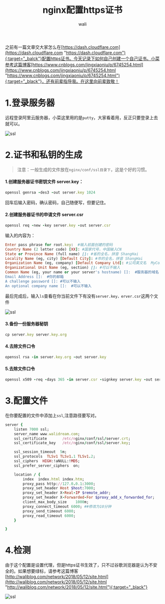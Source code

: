 ﻿---
layout: post
title: nginx配置https证书   #标题
tagline: 配置自有https证书
category: nginx      #分类
author: wali    #作者
tag: nginx     #标签
ghurl:        #github url
ghurl_zip:    #github zip下载

post_nav: ["1.登录服务器","2.证书和私钥的生成","3.配置文件","4.检测"]
---

之前有一篇文章交大家怎么在[https://dash.cloudflare.com](https://dash.cloudflare.com "https://dash.cloudflare.com"){:target="_balck"}配置https证书。今天记录下如何自己创建一个自己证书。小菜参考这篇博客[https://www.cnblogs.com/jingxiaoniu/p/6745254.html](https://www.cnblogs.com/jingxiaoniu/p/6745254.html "https://www.cnblogs.com/jingxiaoniu/p/6745254.html"){:target="_black"}，还有前辈指导我。在这里向前辈致敬！

# 1.登录服务器

远程登录阿里云服务器，小菜这里用的是`putty`，大家看着用，反正只要登录上去就可以。 

![ssl](http://pif1uj55s.bkt.clouddn.com/nginx/nginx_1.jpg)


# 2.证书和私钥的生成

> 注意：一般生成的文件放在`nginx/conf/ssl目录下`，这是个好的习惯。

#### 1.创建服务器证书密钥文件 server.key：
```ruby
openssl genrsa -des3 -out server.key 1024
```
回车后输入密码，确认密码，自己随便写，但要记住。

#### 2.创建服务器证书的申请文件 server.csr
```ruby
openssl req -new -key server.key -out server.csr
```
输入的内容为：
```ruby
Enter pass phrase for root.key:  #输入前面创建的密码 
Country Name (2 letter code) [XX]: #国家代号，中国输入CN 
State or Province Name (full name) []: #省的全名，拼音 ShangHai
Locality Name (eg, city) [Default City]: #市的全名，拼音 ShangHai
Organization Name (eg, company) [Default Company Ltd]: #公司英文名  MyCompany Corp
Organizational Unit Name (eg, section) []: #可以不输入 
Common Name (eg, your name or your server's hostname) []:  #服务器的域名 如：example.com ，www.example.com 要不要加www看你访问的时候需不需要加
Email Address []:  #你的邮箱
A challenge password []: #可以不输入 
An optional company name []:  #可以不输入 
```
最后完成后，输入`ls`查看在你当前文件下有没有`server.key，erver.csr`这两个文件

![ssl](http://pif1uj55s.bkt.clouddn.com/nginx/nginx_https_1.jpg)

#### 3.备份一份服务器秘钥

```ruby
cp server.key server.key.org
```

#### 4.去除文件口令

```ruby
openssl rsa -in server.key.org -out server.key
```

#### 5.去除文件口令

```ruby
openssl x509 -req -days 365 -in server.csr -signkey server.key -out server.crt
```


# 3.配置文件

在你要配置的文件中添加上`ssl`,注意路径要写对。

```ruby
server {
	listen 7000 ssl;
	server_name www.walidream.com;
	ssl_certificate       /etc/nginx/conf/ssl/server.crt;  
	ssl_certificate_key   /etc/nginx/conf/ssl/server.key;  

	ssl_session_timeout  5m;
	ssl_protocols  TLSv1 TLSv1.1 TLSv1.2;
	ssl_ciphers  HIGH:!aNULL:!MD5;
	ssl_prefer_server_ciphers  on;

	location / {
		index  index.html index.htm;
		proxy_pass http://127.0.0.1:3000;
		proxy_set_header Host $host:7000;
		proxy_set_header X-Real-IP $remote_addr;
		proxy_set_header X-Forwarded-For $proxy_add_x_forwarded_for;
		client_max_body_size    1000m;
		proxy_connect_timeout 6000; ##修改为10分钟
		proxy_send_timeout 6000;
		proxy_read_timeout 6000;
	}

}
```

# 4.检测

由于这个配置是设置代理，但是https证书生效了，只不过谷歌浏览器是认为不安全的。如果想要绿标，请参考这篇博客[http://waliblog.com/network/2018/05/12/site.html](http://waliblog.com/network/2018/05/12/site.html "http://waliblog.com/network/2018/05/12/site.html"){:target="_black"}

![ssl](http://pif1uj55s.bkt.clouddn.com/nginx/nginx_https2.jpg)
